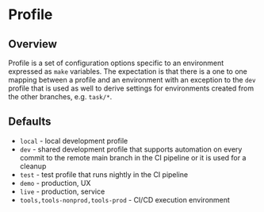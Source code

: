 # Profile

## Overview

Profile is a set of configuration options specific to an environment expressed as `make` variables. The expectation is that there is a one to one mapping between a profile and an environment with an exception to the `dev` profile that is used as well to derive settings for environments created from the other branches, e.g. `task/*`.

## Defaults

* `local` - local development profile
* `dev` - shared development profile that supports automation on every commit to the remote main branch in the CI pipeline or it is used for a cleanup
* `test` - test profile that runs nightly in the CI pipeline
* `demo` - production, UX
* `live` - production, service
* `tools,tools-nonprod,tools-prod` - CI/CD execution environment
